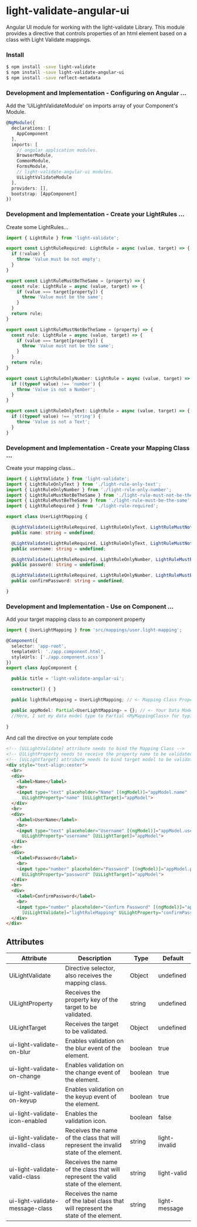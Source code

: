 # light-validate-angular-ui
Angular UI module for working with the light-validate Library.
This module provides a directive that controls properties of an html element based on a class with Light Validate mappings.

### Install

```sh
$ npm install -save light-validate
$ npm install -save light-validate-angular-ui
$ npm install -save reflect-metadata
```

### Development and Implementation - Configuring on Angular ...
Add the 'UiLightValidateModule' on imports array of your Component's Module.
```typescript
@NgModule({
  declarations: [
    AppComponent
  ],
  imports: [
    // angular application modules.
    BrowserModule,
    CommonModule,
    FormsModule,
    // light-validate-angular-ui modules.
    UiLightValidateModule
  ],
  providers: [],
  bootstrap: [AppComponent]
})
```

### Development and Implementation - Create your LightRules ...
Create some LightRules...
```typescript
import { LightRule } from 'light-validate';

export const LightRuleRequired: LightRule = async (value, target) => {
  if (!value) {
    throw 'Value must be not empty';
  }
}

export const LightRuleMustBeTheSame = (property) => {
  const rule: LightRule = async (value, target) => {
    if (value === target[property]) {
      throw 'Value must be the same';
    }
  }
  return rule;
}

export const LightRuleMustNotBeTheSame = (property) => {
  const rule: LightRule = async (value, target) => {
    if (value === target[property]) {
      throw 'Value must not be the same';
    }
  }
  return rule;
}

export const LightRuleOnlyNumber: LightRule = async (value, target) => {
  if ((typeof value) !== 'number') {
    throw 'Value is not a Number';
  }
}

export const LightRuleOnlyText: LightRule = async (value, target) => {
  if ((typeof value) !== 'string') {
    throw 'Value is not a Text';
  }
}
```

### Development and Implementation - Create your Mapping Class ...
Create your mapping class...
```typescript
import { LightValidate } from 'light-validate';
import { LightRuleOnlyText } from './light-rule-only-text';
import { LightRuleOnlyNumber } from './light-rule-only-number';
import { LightRuleMustNotBeTheSame } from './light-rule-must-not-be-the-same';
import { LightRuleMustBeTheSame } from './light-rule-must-be-the-same';
import { LightRuleRequired } from './light-rule-required';

export class UserLightMapping {

  @LightValidate(LightRuleRequired, LightRuleOnlyText, LightRuleMustNotBeTheSame('username'))
  public name: string = undefined;

  @LightValidate(LightRuleRequired, LightRuleOnlyText, LightRuleMustNotBeTheSame('name'))
  public username: string = undefined;

  @LightValidate(LightRuleRequired, LightRuleOnlyNumber, LightRuleMustBeTheSame('confirmPassword'))
  public password: string = undefined;

  @LightValidate(LightRuleRequired, LightRuleOnlyNumber, LightRuleMustBeTheSame('password'))
  public confirmPassword: string = undefined;

}
```

### Development and Implementation - Use on Component ...
Add your target mapping class to an component property

```typescript
import { UserLightMapping } from 'src/mappings/user.light-mapping';

@Component({
  selector: 'app-root',
  templateUrl: './app.component.html',
  styleUrls: ['./app.component.scss']
})
export class AppComponent {

  public title = 'light-validate-angular-ui';

  constructor() { }

  public lightRuleMapping = UserLightMapping; // <- Mapping Class Property

  public appModel: Partial<UserLightMapping> = {}; // <- Your Data Model.
  //Here, I set my data model type to Partial <MyMappingClass> for typing purposes only, the typing code is optional, but the object to be validated must follow the interface of the target mapping class.
  
}

```

And call the directive on your template code
```html
<!-- [UiLightValidate] attribute needs to bind the Mapping Class -->
<!-- UiLightProperty needs to receive the property name to be validated on directive -->
<!-- [UiLightTarget] attribute needs to bind target model to be validate on directive-->
<div style="text-align:center">
  <br>
  <div>
    <label>Name</label>
    <br>
    <input type="text" placeholder="Name" [(ngModel)]="appModel.name" [UiLightValidate]="lightRuleMapping"
      UiLightProperty="name" [UiLightTarget]="appModel">
  </div>
  <br>
  <div>
    <label>UserName</label>
    <br>
    <input type="text" placeholder="Username" [(ngModel)]="appModel.username" [UiLightValidate]="lightRuleMapping"
      UiLightProperty="username" [UiLightTarget]="appModel">
  </div>
  <br>
  <div>
    <label>Password</label>
    <br>
    <input type="number" placeholder="Password" [(ngModel)]="appModel.password" [UiLightValidate]="lightRuleMapping"
      UiLightProperty="password" [UiLightTarget]="appModel">
  </div>
  <br>
  <div>
    <label>ConfirmPassword</label>
    <br>
    <input type="number" placeholder="Confirm Password" [(ngModel)]="appModel.confirmPassword"
      [UiLightValidate]="lightRuleMapping" UiLightProperty="confirmPassword" [UiLightTarget]="appModel">
  </div>
</div>
```

## Attributes

| Attribute                       	| Description                                                                          	| Type    	| Default       	|
|---------------------------------	|--------------------------------------------------------------------------------------	|---------	|---------------	|
| UiLightValidate                 	| Directive selector, also receives the mapping class.                                 	| Object  	| undefined     	|
| UiLightProperty                 	| Receives the property key of the target to be validated.                             	| string  	| undefined     	|
| UiLightTarget                   	| Receives the target to be validated.                                                 	| Object  	| undefined     	|
| ui-light-validate-on-blur       	| Enables validation on the blur event of the element.                                 	| boolean 	| true          	|
| ui-light-validate-on-change     	| Enables validation on the change event of the element.                               	| boolean 	| true          	|
| ui-light-validate-on-keyup      	| Enables validation on the keyup event of the element.                                	| boolean 	| true          	|
| ui-light-validate-icon-enabled  	| Enables the validation icon.                                                         	| boolean 	| false         	|
| ui-light-validate-invalid-class 	| Receives the name of the class that will represent the invalid state of the element. 	| string  	| light-invalid 	|
| ui-light-validate-valid-class   	| Receives the name of the class that will represent the valid state of the element.   	| string  	| light-valid   	|
| ui-light-validate-message-class 	| Receives the name of the label class that will represent the state of the element.   	| string  	| light-message 	|
